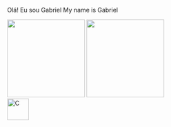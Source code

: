 Olá! Eu sou Gabriel
My name is Gabriel

<div>
 <img height="180em" src="https://github-readme-stats.vercel.app/api?username=roberttiss&show_icons=true&theme=dracula&include_all_commits=true&count_private=true"/>
 <a href="https://github.com/roberttiss">
<img height="180em" src="https://github-readme-stats.vercel.app/api/top-langs/?username=roberttiss&layout=compact&langs_count=7&theme=dracula"/>
</div>

<div>
<img src="https://cdn.jsdelivr.net/gh/devicons/devicon/icons/c/c-plain.svg" width="50" height="50" alt="C">

</div>          
